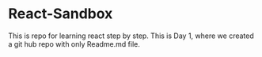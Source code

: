 # React-Sandbox
This is repo for learning react step by step.
This is Day 1, where we created a git hub repo with only Readme.md file.
